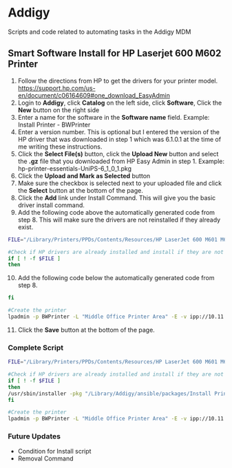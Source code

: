 # Addigy
Scripts and code related to automating tasks in the Addigy MDM

## Smart Software Install for HP Laserjet 600 M602 Printer
1. Follow the directions from HP to get the drivers for your printer model.
https://support.hp.com/us-en/document/c06164609#one_download_EasyAdmin
2. Login to **Addigy**, click **Catalog** on the left side, click **Software**, Click the **New** button on the right side
3. Enter a name for the software in the **Software name** field. Example: Install Printer - BWPrinter
4. Enter a version number.  This is optional but I entered the version of the HP driver that was downloaded in step 1 which was 6.1.0.1 at the time of me writing these instructions.
5. Click the **Select File(s)** button, click the **Upload New** button and select the **.gz** file that you downloaded from HP Easy Admin in step 1. Example: hp-printer-essentials-UniPS-6_1_0_1.pkg
6. Click the **Upload and Mark as Selected** button
7. Make sure the checkbox is selected next to your uploaded file and click the **Select** button at the bottom of the page.
8. Click the **Add** link under Install Command.  This will give you the basic driver install command.
9. Add the following code above the automatically generated code from step 8.  This will make sure the drivers are not reinstalled if they already exist.

```bash
FILE="/Library/Printers/PPDs/Contents/Resources/HP LaserJet 600 M601 M602 M603.gz"

#Check if HP drivers are already installed and install if they are not
if [ ! -f $FILE ]
then
```
10. Add the following code below the automatically generated code from step 8.

```bash
fi

#Create the printer
lpadmin -p BWPrinter -L "Middle Office Printer Area" -E -v ipp://10.11.1.127 -P "/Library/Printers/PPDs/Contents/Resources/HP LaserJet 600 M601 M602 M603.gz"
```
11. Click the **Save** button at the bottom of the page.

### Complete Script ###
```bash
FILE="/Library/Printers/PPDs/Contents/Resources/HP LaserJet 600 M601 M602 M603.gz"

#Check if HP drivers are already installed and install if they are not
if [ ! -f $FILE ]
then
/usr/sbin/installer -pkg "/Library/Addigy/ansible/packages/Install Printer - BWPrinter (1.0)/hp-printer-essentials-UniPS-6_1_0_1.pkg" -target /
fi

#Create the printer
lpadmin -p BWPrinter -L "Middle Office Printer Area" -E -v ipp://10.11.1.127 -P "/Library/Printers/PPDs/Contents/Resources/HP LaserJet 600 M601 M602 M603.gz"
```

### Future Updates ###
- Condition for Install script
- Removal Command
